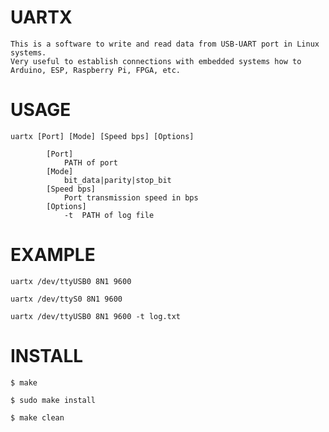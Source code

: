 # UARTX

	This is a software to write and read data from USB-UART port in Linux systems.
	Very useful to establish connections with embedded systems how to Arduino, ESP, Raspberry Pi, FPGA, etc.

# USAGE

```
uartx [Port] [Mode] [Speed bps] [Options]

		[Port]
			PATH of port
		[Mode]
			bit_data|parity|stop_bit
		[Speed bps]
			Port transmission speed in bps	 
		[Options]
			-t 	PATH of log file
```

# EXAMPLE

```
uartx /dev/ttyUSB0 8N1 9600

uartx /dev/ttyS0 8N1 9600

uartx /dev/ttyUSB0 8N1 9600 -t log.txt
```

# INSTALL

```
$ make

$ sudo make install

$ make clean
```
